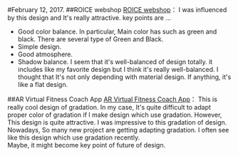 #February 12, 2017.
##ROICE webshop
[ROICE webshop](https://www.behance.net/gallery/48070467/ROICE-webshop)：
I was influenced by this design and It's really attractive. key points are ...
- Good color balance. In particular, Main color has such as green and black. There are several type of Green and Black.
- Simple design.
- Good atmosphere.
- Shadow balance.
I seem that it's well-balanced of design totally. it includes like my favorite design but I think it's really well-balanced. I thought that It's not only depending with material design. If anything, it's like a flat design.

##AR Virtual Fitness Coach App
[AR Virtual Fitness Coach App](https://www.behance.net/gallery/45859207/AR-Virtual-Fitness-Coach-App-AR-)：
This is really cool design of gradation. In my case, It's quite difficult to adapt proper color of gradation if I make design which use gradation. However, This design is quite attractive. I was impressive to this gradation of design.  
Nowadays, So many new project are getting adapting gradation. I often see like this design which use gradation recently.  
Maybe, it might become key point of future of design.
